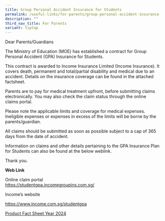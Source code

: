 ```yaml
---
title: Group Personal Accident Insurance for Students
permalink: /useful-links/for-parents/group-personal-accident-insurance-for-students/
description: ""
third_nav_title: For Parents
variant: tiptap
---
```

<p>Dear Parents/Guardians</p><p>The Ministry of Education (MOE) has established a contract for Group Personal Accident (GPA) Insurance for Students.</p><p>This contract is awarded to Income Insurance Limited (Income Insurance). It covers death, permanent and total/partial disability and medical due to an accident. Details on the insurance coverage can be found in the attached factsheet.</p><p>Parents are to pay for medical treatment upfront, before submitting claims electronically. You may also check the claim status through the online claims portal.</p><p>Please note the applicable limits and coverage for medical expenses. Ineligible expenses or expenses in excess of the limits will be borne by the parents/guardian.</p><p>All claims should be submitted as soon as possible subject to a cap of 365 days from the date of accident.</p><p>Information on claims and other details pertaining to the GPA Insurance Plan for Students can also be found at the below weblink.</p><p>Thank you.</p><p><strong>Web Link</strong></p><p>Online claim portal<br><a href="https://studentgpa.incomegroupins.com.sg/" rel="noopener noreferrer nofollow" target="_blank">https://studentgpa.incomegroupins.com.sg/</a></p><p>Income’s website</p><p><a href="https://www.income.com.sg/group-insurance-for-schools-and-centres-and-moe/group-personal-accident-for-students" rel="noopener noreferrer nofollow" target="_blank">https://www.income.com.sg/studentgpa</a><br></p><p><a href="/files/Useful%20Links/Product_Fact_Sheet_Year_2024.pdf" rel="noopener noreferrer nofollow" target="_blank">Product Fact Sheet Year 2024</a></p>